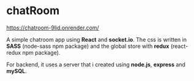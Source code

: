 # chatRoom  

https://chatroom-9lid.onrender.com/

A simple chatroom app using **React** and **socket.io**. The css is written in **SASS** (node-sass npm package) and the global store with **redux** (react-redux npm package).  

For backend, it uses a server that i created using **node.js**, **express** and **mySQL**.
